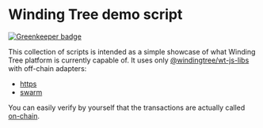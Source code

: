 # Winding Tree demo script

[![Greenkeeper badge](https://badges.greenkeeper.io/JirkaChadima/wt-demo-script.svg)](https://greenkeeper.io/)

This collection of scripts is intended as a simple showcase of what
Winding Tree platform is currently capable of. It uses only
[@windingtree/wt-js-libs](https://github.com/windingtree/wt-js-libs/) with off-chain adapters:

- [https](https://github.com/windingtree/off-chain-adapter-http)
- [swarm](https://github.com/windingtree/off-chain-adapter-swarm)

You can easily verify by yourself that the transactions are actually
called [on-chain](https://ropsten.etherscan.io/address/0xB309875d8b24D522Ea0Ac57903c8A0b0C93C414A).
